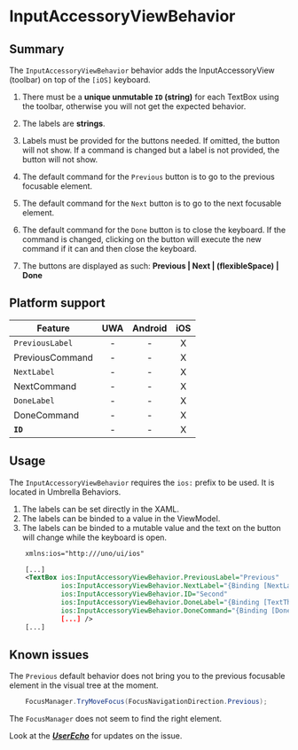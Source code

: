 # InputAccessoryViewBehavior

## Summary

The `InputAccessoryViewBehavior` behavior adds the InputAccessoryView (toolbar) on top of the `[iOS]` keyboard.

1. There must be a **unique unmutable `ID` (string)** for each TextBox using the toolbar, otherwise you will not get the expected behavior.

2. The labels are **strings**.

3. Labels must be provided for the buttons needed. If omitted, the button will not show. If a command is changed but a label is not provided, the button will not show.

4. The default command for the `Previous` button is to go to the previous focusable element.

5. The default command for the `Next` button is to go to the next focusable element.

6. The default command for the `Done` button is to close the keyboard. If the command is changed, clicking on the button will execute the new command if it can and then close the keyboard.

7. The buttons are displayed as such:
**Previous | Next | (flexibleSpace) | Done**

## Platform support

| Feature                           | UWA | Android | iOS |
| --------------------------------- |:---:|:-------:|:---:|
| `PreviousLabel`                   |  -  |    -    |  X  |
| PreviousCommand                   |  -  |    -    |  X  |
| `NextLabel`                       |  -  |    -    |  X  |
| NextCommand                       |  -  |    -    |  X  |
| `DoneLabel`                       |  -  |    -    |  X  |
| DoneCommand                       |  -  |    -    |  X  |
| **`ID`**                          |  -  |    -    |  X  |

## Usage

The `InputAccessoryViewBehavior` requires the `ios:` prefix to be used. It is located in Umbrella Behaviors.

1. The labels can be set directly in the XAML.
2. The labels can be binded to a value in the ViewModel.
3. The labels can be binded to a mutable value and the text on the button will change while the keyboard is open.

```xml
    xmlns:ios="http:///uno/ui/ios"

    [...]
    <TextBox ios:InputAccessoryViewBehavior.PreviousLabel="Previous"
             ios:InputAccessoryViewBehavior.NextLabel="{Binding [NextLabel]}"
             ios:InputAccessoryViewBehavior.ID="Second"
             ios:InputAccessoryViewBehavior.DoneLabel="{Binding [TextThirdBox], Mode=TwoWay}"
             ios:InputAccessoryViewBehavior.DoneCommand="{Binding [DoneCommand]}"
             [...] />
    [...]
```


## Known issues

The `Previous` default behavior does not bring you to the previous focusable element in the visual tree at the moment. 

```csharp
    FocusManager.TryMoveFocus(FocusNavigationDirection.Previous);
```

The `FocusManager` does not seem to find the right element.

Look at the [***UserEcho***](http://feedback.nventive.com/topics/1053-/) for updates on the issue.
